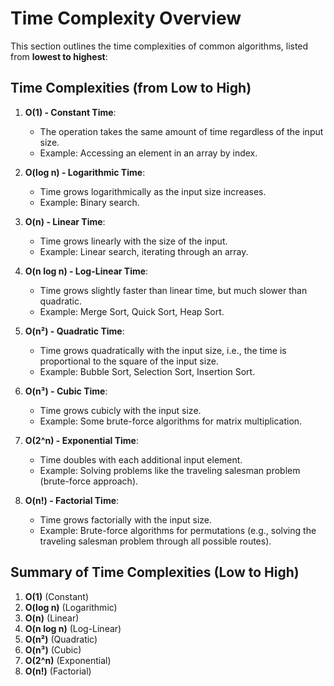 # Time Complexity Overview

This section outlines the time complexities of common algorithms, listed from **lowest to highest**:

## Time Complexities (from Low to High)

1. **O(1) - Constant Time**:
   - The operation takes the same amount of time regardless of the input size.
   - Example: Accessing an element in an array by index.

2. **O(log n) - Logarithmic Time**:
   - Time grows logarithmically as the input size increases.
   - Example: Binary search.

3. **O(n) - Linear Time**:
   - Time grows linearly with the size of the input.
   - Example: Linear search, iterating through an array.
   
4. **O(n log n) - Log-Linear Time**:
   - Time grows slightly faster than linear time, but much slower than quadratic.
   - Example: Merge Sort, Quick Sort, Heap Sort.

5. **O(n²) - Quadratic Time**:
   - Time grows quadratically with the input size, i.e., the time is proportional to the square of the input size.
   - Example: Bubble Sort, Selection Sort, Insertion Sort.

6. **O(n³) - Cubic Time**:
   - Time grows cubicly with the input size.
   - Example: Some brute-force algorithms for matrix multiplication.

7. **O(2^n) - Exponential Time**:
   - Time doubles with each additional input element.
   - Example: Solving problems like the traveling salesman problem (brute-force approach).

8. **O(n!) - Factorial Time**:
   - Time grows factorially with the input size.
   - Example: Brute-force algorithms for permutations (e.g., solving the traveling salesman problem through all possible routes).

## Summary of Time Complexities (Low to High)

1. **O(1)** (Constant)
2. **O(log n)** (Logarithmic)
3. **O(n)** (Linear)
4. **O(n log n)** (Log-Linear)
5. **O(n²)** (Quadratic)
6. **O(n³)** (Cubic)
7. **O(2^n)** (Exponential)
8. **O(n!)** (Factorial)
